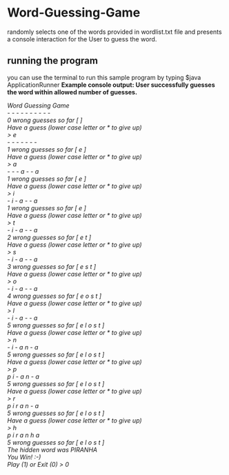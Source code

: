 # Word-Guessing-Game
randomly selects one of the words provided in wordlist.txt file and presents a console interaction for the User to guess the word.

## running the program
you can use the terminal to run this sample program by typing $java ApplicationRunner
**Example console output: User successfully guesses the word within allowed number of guesses.**
<div>
	<em>
		Word Guessing Game<br>
		- - - - - - - - - -<br>
		0 wrong guesses so far [ ]<br>
		Have a guess (lower case letter or * to give up)<br>
		> e<br>
		- - - - - - -<br>
		1 wrong guesses so far [ e ]<br>
		Have a guess (lower case letter or * to give up)<br>
		> a<br>
		- - - a - - a<br>
		1 wrong guesses so far [ e ]<br>
		Have a guess (lower case letter or * to give up)<br>
		> i<br>
		- i - a - - a<br>
		1 wrong guesses so far [ e ]<br>
		Have a guess (lower case letter or * to give up)<br>
		> t<br>
		- i - a - - a<br>
		2 wrong guesses so far [ e t ]<br>
		Have a guess (lower case letter or * to give up)<br>
		> s<br>
		- i - a - - a<br>
		3 wrong guesses so far [ e s t ]<br>
		Have a guess (lower case letter or * to give up)<br>
		> o<br>
		- i - a - - a<br>
		4 wrong guesses so far [ e o s t ]<br>
		Have a guess (lower case letter or * to give up)<br>
		> l<br>
		- i - a - - a<br>
		5 wrong guesses so far [ e l o s t ]<br>
		Have a guess (lower case letter or * to give up)<br>
		> n<br>
		- i - a n - a<br>
		5 wrong guesses so far [ e l o s t ]<br>
		Have a guess (lower case letter or * to give up)<br>
		> p<br>
		p i - a n - a<br>
		5 wrong guesses so far [ e l o s t ]<br>
		Have a guess (lower case letter or * to give up)<br>
		> r<br>
		p i r a n - a<br>
		5 wrong guesses so far [ e l o s t ]<br>
		Have a guess (lower case letter or * to give up)<br>
		> h<br>
		p i r a n h a<br>
		5 wrong guesses so far [ e l o s t ]<br>
		The hidden word was PIRANHA<br>
		You Win! :-)<br>
		Play (1) or Exit (0) > 0<br>
	</em>
</div>